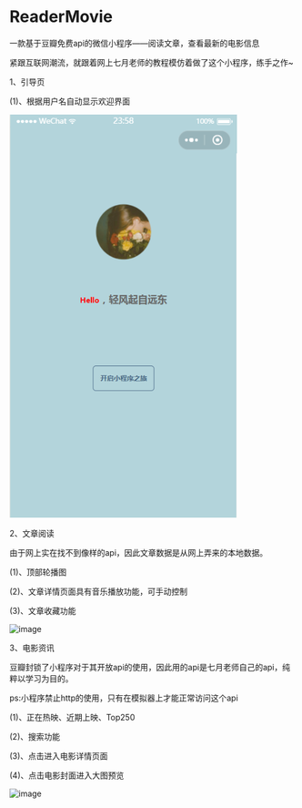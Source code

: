 # ReaderMovie
一款基于豆瓣免费api的微信小程序——阅读文章，查看最新的电影信息

紧跟互联网潮流，就跟着网上七月老师的教程模仿着做了这个小程序，练手之作~

1、引导页

(1)、根据用户名自动显示欢迎界面

![image](https://github.com/WindFromFarEast/ReaderMovie/blob/master/githubImage/1.png?raw=true)

2、文章阅读

由于网上实在找不到像样的api，因此文章数据是从网上弄来的本地数据。

(1)、顶部轮播图

(2)、文章详情页面具有音乐播放功能，可手动控制

(3)、文章收藏功能


![image](https://github.com/WindFromFarEast/ReaderMovie/blob/master/githubImage/%E6%96%87%E7%AB%A0%E9%98%85%E8%AF%BB.gif?raw=true)

3、电影资讯

豆瓣封锁了小程序对于其开放api的使用，因此用的api是七月老师自己的api，纯粹以学习为目的。

ps:小程序禁止http的使用，只有在模拟器上才能正常访问这个api

(1)、正在热映、近期上映、Top250

(2)、搜索功能

(3)、点击进入电影详情页面

(4)、点击电影封面进入大图预览


![image](https://github.com/WindFromFarEast/ReaderMovie/blob/master/githubImage/%E7%94%B5%E5%BD%B1.gif?raw=true)
